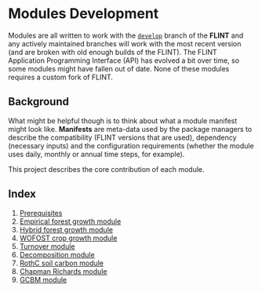 # Modules Development

Modules are all written to work with the [`develop`](https://github.com/moja-global/FLINT/tree/develop) branch of the **FLINT** and any actively maintained branches will work with the most recent version (and are broken with old enough builds of the FLINT). The FLINT Application Programming Interface (API) has evolved a bit over time, so some modules might have fallen out of date. None of these modules requires a custom fork of FLINT.

## Background

What might be helpful though is to think about what a module manifest might look like. **Manifests** are meta-data used by the package managers to describe the compatibility (FLINT versions that are used), dependency (necessary inputs) and the configuration requirements (whether the module uses daily, monthly or annual time steps, for example).

This project describes the core contribution of each module.

## Index

1.  [Prerequisites](Prerequisites.md)
2.  [Empirical forest growth module](empirical-forest-growth-module.md)
3.  [Hybrid forest growth module](hybrid-forest-growth-module.md)
4.  [WOFOST crop growth module](wofost-crop-growth-module.md)
5.  [Turnover module](turnover-module.md)
6.  [Decomposition module](decomposition-module.md)
7.  [RothC soil carbon module](rothc-soil-carbon-module.md)
8.  [Chapman Richards module](chapman-richards-module.md)
9.  [GCBM module](gcbm-module.md)



